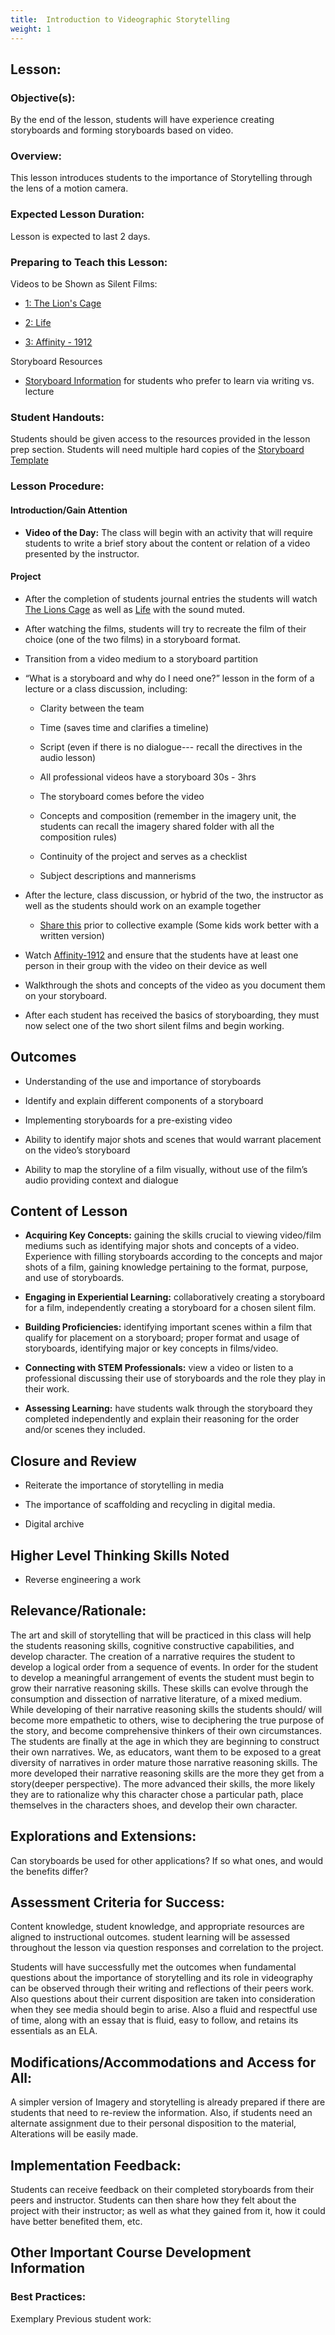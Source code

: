 ```yaml
---
title:  Introduction to Videographic Storytelling
weight: 1
---
```



## Lesson:

### Objective(s):
By the end of the lesson, students will have experience creating storyboards and forming storyboards based on video.

### Overview:
This lesson introduces students to the importance of Storytelling through the lens of a motion camera.

### Expected Lesson Duration: 
Lesson is expected to last 2 days.

### Preparing to Teach this Lesson:
Videos to be Shown as Silent Films:

-	[1: The Lion's Cage](https://www.youtube.com/watch?v=mpjEyBKSfJQ&feature=youtu.be) 

- [2: Life](https://www.youtube.com/watch?v=mWZ6b_I-Djg&feature=youtu.be)

- [3: Affinity - 1912](https://www.youtube.com/watch?v=zjmRBUTapPA)

Storyboard Resources

- [Storyboard Information](https://docs.google.com/document/d/1krc-FNF7EGUvxVXCDLVW7KvX0cDvZehqQb5pXcirU2w/edit) for students who prefer to learn via writing vs. lecture

### Student Handouts:
Students should be given access to the resources provided in the lesson prep section. Students will need multiple hard copies of the  [Storyboard Template](https://drive.google.com/file/d/0B-fnzlPK8lcvcTNWUE96Q1BYQ0k/view)

### Lesson Procedure:
#### Introduction/Gain Attention
-  **Video of the Day:** The class will begin with an activity that will require students to write a brief story about the content or relation of a video presented by the instructor.

#### Project
-  After the completion of students journal entries the students will watch [The Lions Cage](https://youtu.be/mpjEyBKSfJQ) as well as [Life](https://youtu.be/mWZ6b_I-Djg) with the sound muted.
  
-   After watching the films, students will try to recreate the film of their choice (one of the two films) in a storyboard format.
    
-   Transition from a video medium to a storyboard partition
    
-   “What is a storyboard and why do I need one?” lesson in the form of a lecture or a class discussion, including:

	-   Clarity between the team
    
	-   Time (saves time and clarifies a timeline)
    
	-   Script (even if there is no dialogue--- recall the directives in the audio lesson)
    
	-   All professional videos have a storyboard 30s - 3hrs
    
	-   The storyboard comes before the video
    
	-   Concepts and composition (remember in the imagery unit, the students can recall the imagery shared folder with all the composition rules)
    
	-   Continuity of the project and serves as a checklist
    
	-   Subject descriptions and mannerisms
    

-   After the lecture, class discussion, or hybrid of the two, the instructor as well as the students should work on an example together
    
	-  [Share this](https://drive.google.com/open?id=1krc-FNF7EGUvxVXCDLVW7KvX0cDvZehqQb5pXcirU2w) prior to collective example (Some kids work better with a written version)
    
-   Watch [Affinity-1912](https://www.youtube.com/watch?v=zjmRBUTapPA) and ensure that the students have at least one person in their group with the video on their device as well
    
-   Walkthrough the shots and concepts of the video as you document them on your storyboard.
    
-   After each student has received the basics of storyboarding, they must now select one of the two short silent films and begin working.

## Outcomes

-   Understanding of the use and importance of storyboards
    
-   Identify and explain different components of a storyboard
    
-   Implementing storyboards for a pre-existing video
    
-   Ability to identify major shots and scenes that would warrant placement on the video’s storyboard
    
-   Ability to map the storyline of a film visually, without use of the film’s audio providing context and dialogue

##   Content of Lesson

- **Acquiring Key Concepts:** gaining the skills crucial to viewing video/film mediums such as identifying major shots and concepts of a video. Experience with filling storyboards according to the concepts and major shots of a film, gaining knowledge pertaining to the format, purpose, and use of storyboards.


- **Engaging in Experiential Learning:** collaboratively creating a storyboard for a film, independently creating a storyboard for a chosen silent film.

- **Building Proficiencies:** identifying important scenes within a film that qualify for placement on a storyboard; proper format and usage of storyboards, identifying major or key concepts in films/video.


- **Connecting with STEM Professionals:** view a video or listen to a professional discussing their use of storyboards and the role they play in their work.

- **Assessing Learning:** have students walk through the storyboard they completed independently and explain their reasoning for the order and/or scenes they included.

## Closure and Review
-   Reiterate the importance of storytelling in media
    
-   The importance of scaffolding and recycling in digital media.
    
-   Digital archive
    
## Higher Level Thinking Skills Noted
    
-   Reverse engineering a work
    

  

## Relevance/Rationale:

The art and skill of storytelling that will be practiced in this class will help the students reasoning skills, cognitive constructive capabilities, and develop character. The creation of a narrative requires the student to develop a logical order from a sequence of events. In order for the student to develop a meaningful arrangement of events the student must begin to grow their narrative reasoning skills. These skills can evolve through the consumption and dissection of narrative literature, of a mixed medium. While developing of their narrative reasoning skills the students should/ will become more empathetic to others, wise to deciphering the true purpose of the story, and become comprehensive thinkers of their own circumstances. The students are finally at the age in which they are beginning to construct their own narratives. We, as educators, want them to be exposed to a great diversity of narratives in order mature those narrative reasoning skills. The more developed their narrative reasoning skills are the more they get from a story(deeper perspective). The more advanced their skills, the more likely they are to rationalize why this character chose a particular path, place themselves in the characters shoes, and develop their own character.

  

## Explorations and Extensions:

Can storyboards be used for other applications? If so what ones, and would the benefits differ?

## Assessment Criteria for Success:

Content knowledge, student knowledge, and appropriate resources are aligned to instructional outcomes. student learning will be assessed throughout the lesson via question responses and correlation to the project.

Students will have successfully met the outcomes when fundamental questions about the importance of storytelling and its role in videography can be observed through their writing and reflections of their peers work. Also questions about their current disposition are taken into consideration when they see media should begin to arise. Also a fluid and respectful use of time, along with an essay that is fluid, easy to follow, and retains its essentials as an ELA.

  

## Modifications/Accommodations and Access for All:

A simpler version of Imagery and storytelling is already prepared if there are students that need to re-review the information. Also, if students need an alternate assignment due to their personal disposition to the material, Alterations will be easily made.

## Implementation Feedback: 
Students can receive feedback on their completed storyboards from their peers and instructor. Students can then share how they felt about the project with their instructor; as well as what they gained from it, how it could have better benefited them, etc.



## Other Important Course Development Information

### Best Practices:
Exemplary Previous student work: 
